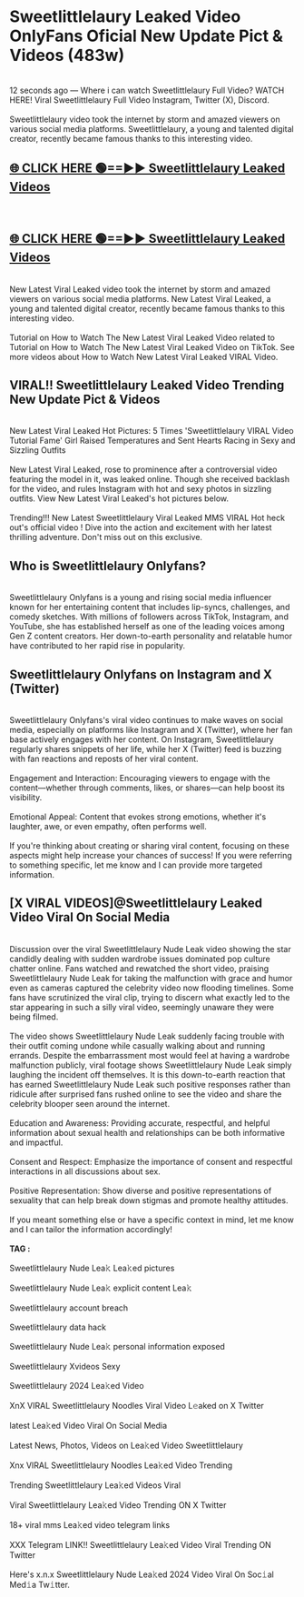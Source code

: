 # Sweetlittlelaury Leaked Video OnlyFans Oficial New Update Pict & Videos (483w)
<br>
12 seconds ago — Where i can watch Sweetlittlelaury Full Video? WATCH HERE! Viral Sweetlittlelaury Full Video Instagram, Twitter (X), Discord.
<br><br>
Sweetlittlelaury video took the internet by storm and amazed viewers on various social media platforms. Sweetlittlelaury, a young and talented digital creator, recently became famous thanks to this interesting video.
<br>
<h2><a href="https://play.trustnlinepharmacy.us?title=Sweetlittlelaury">🌐 CLICK HERE 🟢==►► Sweetlittlelaury Leaked Videos</a></h2>
<br>
<h2><a href="https://play.trustnlinepharmacy.us?title=Sweetlittlelaury">🌐 CLICK HERE 🟢==►► Sweetlittlelaury Leaked Videos</a></h2>
<br>
New Latest Viral Leaked video took the internet by storm and amazed viewers on various social media platforms. New Latest Viral Leaked, a young and talented digital creator, recently became famous thanks to this interesting video.
<br><br>
Tutorial on How to Watch The New Latest Viral Leaked Video related to Tutorial on How to Watch The New Latest Viral Leaked Video on TikTok. See more videos about How to Watch New Latest Viral Leaked VIRAL Video.
<br>
<h2>VIRAL!! Sweetlittlelaury Leaked Video Trending New Update Pict & Videos</h2>
<br>
New Latest Viral Leaked Hot Pictures: 5 Times 'Sweetlittlelaury VIRAL Video Tutorial Fame' Girl Raised Temperatures and Sent Hearts Racing in Sexy and Sizzling Outfits
<br><br>
New Latest Viral Leaked, rose to prominence after a controversial video featuring the model in it, was leaked online. Though she received backlash for the video, and rules Instagram with hot and sexy photos in sizzling outfits. View New Latest Viral Leaked's hot pictures below.
<br><br>
Trending!!! New Latest Sweetlittlelaury Viral Leaked MMS VIRAL Hot heck out's official video ! Dive into the action and excitement with her latest thrilling adventure. Don't miss out on this exclusive.
<br>
<h2>Who is Sweetlittlelaury Onlyfans?</h2>
<br>
Sweetlittlelaury Onlyfans is a young and rising social media influencer known for her entertaining content that includes lip-syncs, challenges, and comedy sketches. With millions of followers across TikTok, Instagram, and YouTube, she has established herself as one of the leading voices among Gen Z content creators. Her down-to-earth personality and relatable humor have contributed to her rapid rise in popularity.
<br>
<h2>Sweetlittlelaury Onlyfans on Instagram and X (Twitter)</h2>
<br>
Sweetlittlelaury Onlyfans's viral video continues to make waves on social media, especially on platforms like Instagram and X (Twitter), where her fan base actively engages with her content. On Instagram, Sweetlittlelaury regularly shares snippets of her life, while her X (Twitter) feed is buzzing with fan reactions and reposts of her viral content.
<br><br>
Engagement and Interaction: Encouraging viewers to engage with the content—whether through comments, likes, or shares—can help boost its visibility.
<br><br>
Emotional Appeal: Content that evokes strong emotions, whether it's laughter, awe, or even empathy, often performs well.
<br><br>
If you're thinking about creating or sharing viral content, focusing on these aspects might help increase your chances of success! If you were referring to something specific, let me know and I can provide more targeted information.
<br>
<h2>[X VIRAL VIDEOS]@Sweetlittlelaury Leaked Video Viral On Social Media</h2>
<br>
Discussion over the viral Sweetlittlelaury Nude Leak video showing the star candidly dealing with sudden wardrobe issues dominated pop culture chatter online. Fans watched and rewatched the short video, praising Sweetlittlelaury Nude Leak for taking the malfunction with grace and humor even as cameras captured the celebrity video now flooding timelines. Some fans have scrutinized the viral clip, trying to discern what exactly led to the star appearing in such a silly viral video, seemingly unaware they were being filmed.
<br><br>
The video shows Sweetlittlelaury Nude Leak suddenly facing trouble with their outfit coming undone while casually walking about and running errands. Despite the embarrassment most would feel at having a wardrobe malfunction publicly, viral footage shows Sweetlittlelaury Nude Leak simply laughing the incident off themselves. It is this down-to-earth reaction that has earned Sweetlittlelaury Nude Leak such positive responses rather than ridicule after surprised fans rushed online to see the video and share the celebrity blooper seen around the internet.
<br><br>
Education and Awareness: Providing accurate, respectful, and helpful information about sexual health and relationships can be both informative and impactful.
<br><br>
Consent and Respect: Emphasize the importance of consent and respectful interactions in all discussions about sex.
<br><br>
Positive Representation: Show diverse and positive representations of sexuality that can help break down stigmas and promote healthy attitudes.
<br><br>
If you meant something else or have a specific context in mind, let me know and I can tailor the information accordingly!
<br><br>
<strong>TAG :</strong>
<br><br>
Sweetlittlelaury Nude Lea𝚔 Lea𝚔ed pictures
<br><br>
Sweetlittlelaury Nude Lea𝚔 explicit content Lea𝚔
<br><br>
Sweetlittlelaury account breach
<br><br>
Sweetlittlelaury data hack
<br><br>
Sweetlittlelaury Nude Lea𝚔 personal information exposed
<br><br>
Sweetlittlelaury Xvideos Sexy
<br><br>
Sweetlittlelaury 2024 Lea𝚔ed Video
<br><br>
XnX VIRAL Sweetlittlelaury Noodles Viral Video L𝚎aked on X Twitter
<br><br>
latest Lea𝚔ed Video Viral On Social Media
<br><br>
Latest News, Photos, Videos on Lea𝚔ed Video Sweetlittlelaury
<br><br>
Xnx VIRAL Sweetlittlelaury Noodles Lea𝚔ed Video Trending
<br><br>
Trending Sweetlittlelaury Lea𝚔ed Videos Viral
<br><br>
Viral Sweetlittlelaury Lea𝚔ed Video Trending ON X Twitter
<br><br>
18+ viral mms Lea𝚔ed video telegram links
<br><br>
XXX Telegram LINK!! Sweetlittlelaury Lea𝚔ed Video Viral Trending ON Twitter
<br><br>
Here's x.n.x Sweetlittlelaury Nude Lea𝚔ed 2024 Video Viral On Soc𝚒al Med𝚒a Tw𝚒tter.